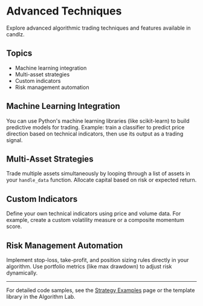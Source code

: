 # Advanced Techniques

Explore advanced algorithmic trading techniques and features available in candlz.

## Topics
- Machine learning integration
- Multi-asset strategies
- Custom indicators
- Risk management automation

## Machine Learning Integration

You can use Python's machine learning libraries (like scikit-learn) to build predictive models for trading. Example: train a classifier to predict price direction based on technical indicators, then use its output as a trading signal.

## Multi-Asset Strategies

Trade multiple assets simultaneously by looping through a list of assets in your `handle_data` function. Allocate capital based on risk or expected return.

## Custom Indicators

Define your own technical indicators using price and volume data. For example, create a custom volatility measure or a composite momentum score.

## Risk Management Automation

Implement stop-loss, take-profit, and position sizing rules directly in your algorithm. Use portfolio metrics (like max drawdown) to adjust risk dynamically.

---

For detailed code samples, see the [Strategy Examples](strategy-examples.md) page or the template library in the Algorithm Lab.
